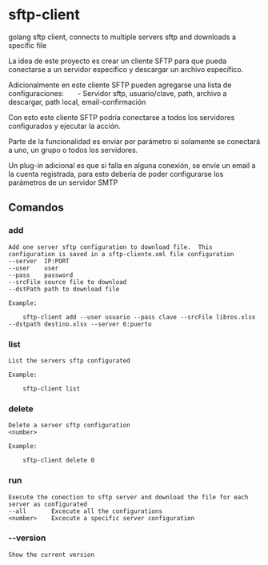 # sftp-client
golang sftp client, connects to multiple servers sftp and downloads a specific file


La idea de este proyecto es crear un cliente SFTP para que pueda conectarse a un servidor específico y descargar un archivo específico.

Adicionalmente en este cliente SFTP pueden agregarse una lista de configuraciones:
       - Servidor sftp, usuario/clave, path, archivo a descargar, path local, email-confirmación
       
Con esto este cliente SFTP podría conectarse a todos los servidores configurados y ejecutar la acción.

Parte de la funcionalidad es enviar por parámetro si solamente se conectará a uno, un grupo o todos los servidores.

Un plug-in adicional es que si falla en alguna conexión, se envíe un email a la cuenta registrada, para esto debería de poder configurarse los parámetros de un servidor SMTP


## Comandos ##
### add ###
    Add one server sftp configuration to download file.  This configuration is saved in a sftp-cliente.xml file configuration
    --server  IP:PORT
    --user    user
    --pass    password
    --srcFile source file to download
    --dstPath path to download file

    Example:

        sftp-client add --user usuario --pass clave --srcFile libros.xlsx --dstpath destino.xlsx --server 6:puerto

### list ###
    List the servers sftp configurated

    Example:

        sftp-client list

### delete ###
    Delete a server sftp configuration
    <number>

    Example:

        sftp-client delete 0

### run ###
    Execute the conection to sftp server and download the file for each server as configurated
    --all       Excecute all the configurations
    <number>    Excecute a specific server configuration
 

### --version ###
    Show the current version